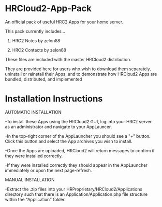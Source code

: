 # HRCloud2-App-Pack

An official pack of useful HRC2 Apps for your home server.

This pack currently includes...

1. HRC2 Notes  by zelon88

2. HRC2 Contacts  by zelon88 


These files are included with the master HRCloud2 distribution. 

They are provided here for users who wish to download them separately, uninstall or reinstall their Apps, and to demonstrate how HRCloud2 Apps are bundled, distributed, and implemented
  
  
# Installation Instructions

AUTOMATIC INSTALLATION

-To install these Apps using the HRCloud2 GUI, log into your HRC2 server as an administrator and navigate to your AppLauncer.

-In the top-right corner of the AppLauncher you should see a "+" button. Click this button and select the App archives you wish
to install.

-Once the Apps are uploaded, HRCloud2 will return messages to confirm if they were installed correctly.

-If they were installed correctly they should appear in the AppLauncher immediately or upon the next page-refresh.


MANUAL INSTALLATION

-Extract the .zip files into your HRProprietary/HRCloud2/Applications directory such that there is an Application/Application.php file structure within the "Application" folder.
